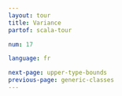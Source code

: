 ```yaml
---
layout: tour
title: Variance
partof: scala-tour

num: 17

language: fr

next-page: upper-type-bounds
previous-page: generic-classes
---
```


